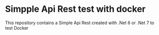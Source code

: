 # Simpple Api Rest test with docker
This repository contains a Simple Api Rest created with .Net 6 or .Net 7 to test Docker
